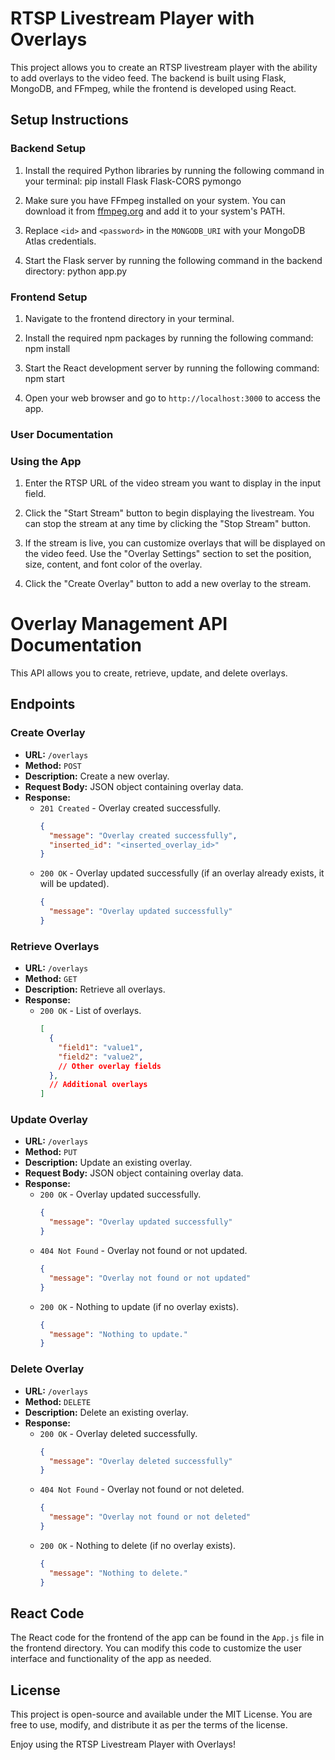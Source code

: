 # RTSP Livestream Player with Overlays

This project allows you to create an RTSP livestream player with the ability to add overlays to the video feed. The backend is built using Flask, MongoDB, and FFmpeg, while the frontend is developed using React.

## Setup Instructions

### Backend Setup

1. Install the required Python libraries by running the following command in your terminal:
pip install Flask Flask-CORS pymongo


2. Make sure you have FFmpeg installed on your system. You can download it from [ffmpeg.org](https://ffmpeg.org/download.html) and add it to your system's PATH.

3. Replace `<id>` and `<password>` in the `MONGODB_URI` with your MongoDB Atlas credentials.

4. Start the Flask server by running the following command in the backend directory:
python app.py

### Frontend Setup

1. Navigate to the frontend directory in your terminal.

2. Install the required npm packages by running the following command:
npm install

3. Start the React development server by running the following command:
 npm start

4. Open your web browser and go to `http://localhost:3000` to access the app.

### User Documentation

### Using the App

1. Enter the RTSP URL of the video stream you want to display in the input field.

2. Click the "Start Stream" button to begin displaying the livestream. You can stop the stream at any time by clicking the "Stop Stream" button.

3. If the stream is live, you can customize overlays that will be displayed on the video feed. Use the "Overlay Settings" section to set the position, size, content, and font color of the overlay.

4. Click the "Create Overlay" button to add a new overlay to the stream.

# Overlay Management API Documentation

This API allows you to create, retrieve, update, and delete overlays.

## Endpoints

### Create Overlay

- **URL:** `/overlays`
- **Method:** `POST`
- **Description:** Create a new overlay.
- **Request Body:** JSON object containing overlay data.
- **Response:**
  - `201 Created` - Overlay created successfully.
    ```json
    {
      "message": "Overlay created successfully",
      "inserted_id": "<inserted_overlay_id>"
    }
    ```
  - `200 OK` - Overlay updated successfully (if an overlay already exists, it will be updated).
    ```json
    {
      "message": "Overlay updated successfully"
    }
    ```

### Retrieve Overlays

- **URL:** `/overlays`
- **Method:** `GET`
- **Description:** Retrieve all overlays.
- **Response:**
  - `200 OK` - List of overlays.
    ```json
    [
      {
        "field1": "value1",
        "field2": "value2",
        // Other overlay fields
      },
      // Additional overlays
    ]
    ```

### Update Overlay

- **URL:** `/overlays`
- **Method:** `PUT`
- **Description:** Update an existing overlay.
- **Request Body:** JSON object containing overlay data.
- **Response:**
  - `200 OK` - Overlay updated successfully.
    ```json
    {
      "message": "Overlay updated successfully"
    }
  - `404 Not Found` - Overlay not found or not updated.
    ```json
    {
      "message": "Overlay not found or not updated"
    }
  - `200 OK` - Nothing to update (if no overlay exists).
    ```json
    {
      "message": "Nothing to update."
    }

### Delete Overlay

- **URL:** `/overlays`
- **Method:** `DELETE`
- **Description:** Delete an existing overlay.
- **Response:**
  - `200 OK` - Overlay deleted successfully.
    ```json
    {
      "message": "Overlay deleted successfully"
    }
  - `404 Not Found` - Overlay not found or not deleted.
    ```json
    {
      "message": "Overlay not found or not deleted"
    }
  - `200 OK` - Nothing to delete (if no overlay exists).
    ```json
    {
      "message": "Nothing to delete."
    }


## React Code

The React code for the frontend of the app can be found in the `App.js` file in the frontend directory. You can modify this code to customize the user interface and functionality of the app as needed.

## License

This project is open-source and available under the MIT License. You are free to use, modify, and distribute it as per the terms of the license.

Enjoy using the RTSP Livestream Player with Overlays!
